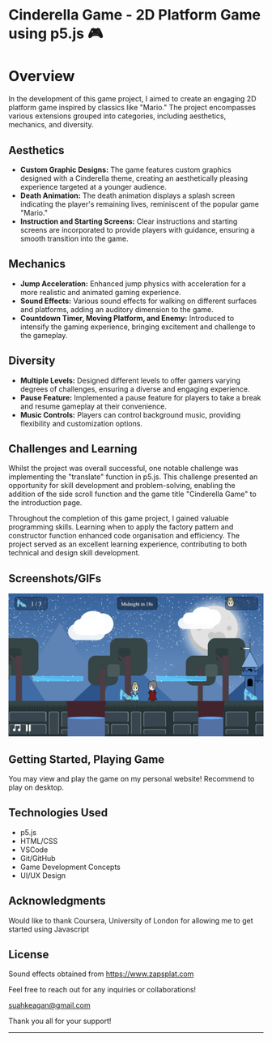 # Cinderella Game - 2D Platform Game using p5.js 🎮

# Overview
In the development of this game project, I aimed to create an engaging 2D platform game inspired by classics like "Mario." The project encompasses various extensions grouped into categories, including aesthetics, mechanics, and diversity.

## Aesthetics
- **Custom Graphic Designs:** The game features custom graphics designed with a Cinderella theme, creating an aesthetically pleasing experience targeted at a younger audience.
- **Death Animation:** The death animation displays a splash screen indicating the player's remaining lives, reminiscent of the popular game "Mario."
- **Instruction and Starting Screens:** Clear instructions and starting screens are incorporated to provide players with guidance, ensuring a smooth transition into the game.

## Mechanics
- **Jump Acceleration:** Enhanced jump physics with acceleration for a more realistic and animated gaming experience.
- **Sound Effects:** Various sound effects for walking on different surfaces and platforms, adding an auditory dimension to the game.
- **Countdown Timer, Moving Platform, and Enemy:** Introduced to intensify the gaming experience, bringing excitement and challenge to the gameplay.

## Diversity
- **Multiple Levels:** Designed different levels to offer gamers varying degrees of challenges, ensuring a diverse and engaging experience.
- **Pause Feature:** Implemented a pause feature for players to take a break and resume gameplay at their convenience.
- **Music Controls:** Players can control background music, providing flexibility and customization options.

## Challenges and Learning
Whilst the project was overall successful, one notable challenge was implementing the "translate" function in p5.js. This challenge presented an opportunity for skill development and problem-solving, enabling the addition of the side scroll function and the game title "Cinderella Game" to the introduction page.

Throughout the completion of this game project, I gained valuable programming skills. Learning when to apply the factory pattern and constructor function enhanced code organisation and efficiency. The project served as an excellent learning experience, contributing to both technical and design skill development.

## Screenshots/GIFs
![GamePlay](screenshot.png)

## Getting Started, Playing Game
You may view and play the game on my personal website! Recommend to play on desktop.

## Technologies Used
- p5.js
- HTML/CSS
- VSCode
- Git/GitHub
- Game Development Concepts
- UI/UX Design

## Acknowledgments
Would like to thank Coursera, University of London for allowing me to get started using Javascript

## License
Sound effects obtained from https://www.zapsplat.com

Feel free to reach out for any inquiries or collaborations!

suahkeagan@gmail.com

Thank you all for your support!

---

